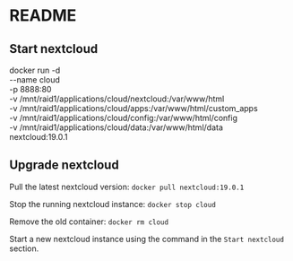 # README #

## Start nextcloud
docker run -d \
    --name cloud \
    -p 8888:80 \
    -v /mnt/raid1/applications/cloud/nextcloud:/var/www/html \
    -v /mnt/raid1/applications/cloud/apps:/var/www/html/custom_apps \
    -v /mnt/raid1/applications/cloud/config:/var/www/html/config \
    -v /mnt/raid1/applications/cloud/data:/var/www/html/data \
    nextcloud:19.0.1

## Upgrade nextcloud

Pull the latest nextcloud version:
`docker pull nextcloud:19.0.1`

Stop the running nextcloud instance:
`docker stop cloud`

Remove the old container:
`docker rm cloud`

Start a new nextcloud instance using the command in the `Start nextcloud` section.